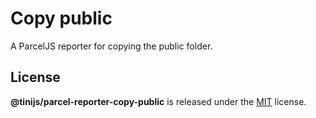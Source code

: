 # Copy public

A ParcelJS reporter for copying the public folder.

## License

**@tinijs/parcel-reporter-copy-public** is released under the [MIT](https://github.com/tinijs/parcel-reporter-copy-public/blob/master/LICENSE) license.
